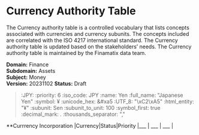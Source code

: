 # Currency Authority Table
The Currency authority table is a controlled vocabulary that lists concepts associated with currencies and currency subunits. The concepts included are correlated with the ISO 4217 international standard.
The Currency authority table is updated based on the stakeholders’ needs. The Currency authority table is maintained by the Finamatix data team.

**Domain:** Finance  
**Subdomain:** Assets  
**Subject:** Money  
**Version:** 20231102
**Status:** Draft

>   :JPY: 
>     :priority: 6
>     :iso_code: JPY
>     :name: Yen
>     :full_name: "Japanese Yen"
>     :symbol: ¥
>     :unicode_hex: &#xa5
>     :UTF_8: "\xC2\xA5"
>     :html_entity: "&#x00A5;"
>     :subunit: Sen
>     :subunit_to_unit: 100
>     :symbol_first: true
>     :decimal_mark: .
>     :thousands_separator: ","

**Currrency Incorporation
|Currency|Status|Priority
|___ | ___ | ___ |
